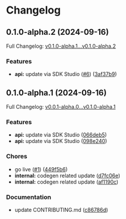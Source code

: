 # Changelog

## 0.1.0-alpha.2 (2024-09-16)

Full Changelog: [v0.1.0-alpha.1...v0.1.0-alpha.2](https://github.com/runwayml/sdk-node/compare/v0.1.0-alpha.1...v0.1.0-alpha.2)

### Features

* **api:** update via SDK Studio ([#6](https://github.com/runwayml/sdk-node/issues/6)) ([3af37b9](https://github.com/runwayml/sdk-node/commit/3af37b946a4c3510ba540e63283d45599a42d7ad))

## 0.1.0-alpha.1 (2024-09-16)

Full Changelog: [v0.0.1-alpha.0...v0.1.0-alpha.1](https://github.com/runwayml/sdk-node/compare/v0.0.1-alpha.0...v0.1.0-alpha.1)

### Features

* **api:** update via SDK Studio ([066deb5](https://github.com/runwayml/sdk-node/commit/066deb57fb55b0ca92e994f8ad16a618d84b0d16))
* **api:** update via SDK Studio ([098e240](https://github.com/runwayml/sdk-node/commit/098e2405b65807563b7dc7da2e3c56d343931bb7))


### Chores

* go live ([#1](https://github.com/runwayml/sdk-node/issues/1)) ([449f5b6](https://github.com/runwayml/sdk-node/commit/449f5b62ef152a10cdf801b8d5c9c1210dcade6f))
* **internal:** codegen related update ([d7fc06e](https://github.com/runwayml/sdk-node/commit/d7fc06e345811d4ad04ea9113974f849b874004a))
* **internal:** codegen related update ([af1190c](https://github.com/runwayml/sdk-node/commit/af1190c7fabd201fce1cc448407d161b7a982280))


### Documentation

* update CONTRIBUTING.md ([c86786d](https://github.com/runwayml/sdk-node/commit/c86786d6ba662f2f7a131fd00c0d659b306cdea5))

